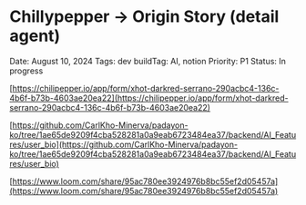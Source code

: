 # Chillypepper → Origin Story (detail agent)

Date: August 10, 2024
Tags: dev
buildTag: AI, notion
Priority: P1
Status: In progress

[https://chilipepper.io/app/form/xhot-darkred-serrano-290acbc4-136c-4b6f-b73b-4603ae20ea22](https://chilipepper.io/app/form/xhot-darkred-serrano-290acbc4-136c-4b6f-b73b-4603ae20ea22)

[https://github.com/CarlKho-Minerva/padayon-ko/tree/1ae65de9209f4cba528281a0a9eab6723484ea37/backend/AI_Features/user_bio](https://github.com/CarlKho-Minerva/padayon-ko/tree/1ae65de9209f4cba528281a0a9eab6723484ea37/backend/AI_Features/user_bio)

[https://www.loom.com/share/95ac780ee3924976b8bc55ef2d05457a](https://www.loom.com/share/95ac780ee3924976b8bc55ef2d05457a)